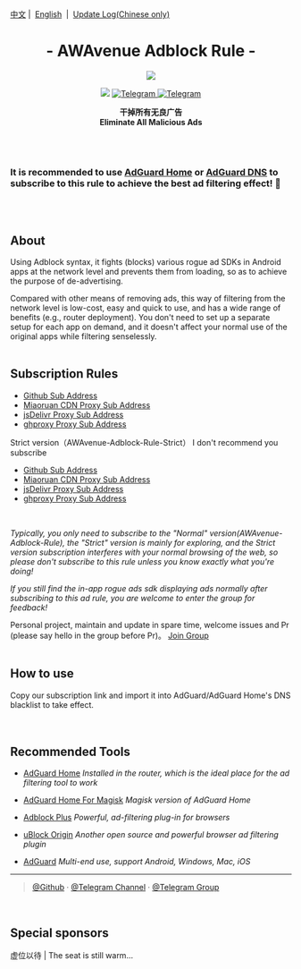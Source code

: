 <div align="left">
<a href="/README.md">中文</a>&nbsp;|&nbsp;
<a href="/README_en-US.md">English</a> &nbsp;|&nbsp;
<a href="/README_Update.md">Update Log(Chinese only)</a> 
</div>




<h1 align="center">- AWAvenue Adblock Rule -</h1>

<p align="center">
   <img src="https://cdn.jsdelivr.net/gh/TG-Twilight/AWAvenue-Adblock-Rule@main/AWAvenue-Adblock-Rule.png">
</p>
<p align="center">
 <img src="https://img.shields.io/github/stars/TG-Twilight/AWAvenue-Adblock-Rule?style=for-the-badge&colorA=FFEBEB&colorB=FFD9DC&logo=github&logoColor=black">
  <a href="https://t.me/AWAvenue">
    <img src="https://img.shields.io/badge/dynamic/json?style=for-the-badge&colorA=DAE9FC&colorB=056DE8&label=%E9%A2%91%E9%81%93&logo=telegram&query=%24.data.totalSubs&url=https%3A%2F%2Fapi.spencerwoo.com%2Fsubstats%2F%3Fsource%3Dtelegram%26queryKey%3DAWAvenue" alt="Telegram">
  </a>
  <a href="https://t.me/AWAvenueCheat">
    <img src="https://img.shields.io/badge/dynamic/json?style=for-the-badge&colorA=DAE9FC&colorB=056DE8&label=%E7%BE%A4%E8%81%8A&logo=telegram&query=%24.data.totalSubs&url=https%3A%2F%2Fapi.spencerwoo.com%2Fsubstats%2F%3Fsource%3Dtelegram%26queryKey%3DAWAvenueChat" alt="Telegram">
  </a>
</p>


<p align="center"><b>干掉所有无良广告<br>Eliminate All Malicious Ads</b></p>
<br />
<br />

### It is recommended to use [AdGuard Home](https://github.com/AdguardTeam/AdGuardHome) or [AdGuard DNS](https://adguard-dns.io/en/welcome.html) to subscribe to this rule to achieve the best ad filtering effect! 🐼

<br />
<br />

## About

Using Adblock syntax, it fights (blocks) various rogue ad SDKs in Android apps at the network level and prevents them from loading, so as to achieve the purpose of de-advertising.

Compared with other means of removing ads, this way of filtering from the network level is low-cost, easy and quick to use, and has a wide range of benefits (e.g., router deployment). You don't need to set up a separate setup for each app on demand, and it doesn't affect your normal use of the original apps while filtering senselessly.
<br />
<br />
## Subscription Rules
- [Github Sub Address](https://raw.githubusercontent.com/TG-Twilight/AWAvenue-Adblock-Rule/main/AWAvenue-Adblock-Rule.txt)
- [Miaoruan CDN Proxy Sub Address](https://jsd.onmicrosoft.cn/gh/TG-Twilight/AWAvenue-Adblock-Rule@main/AWAvenue-Adblock-Rule.txt)
- [jsDelivr Proxy Sub Address](https://cdn.jsdelivr.net/gh/TG-Twilight/AWAvenue-Adblock-Rule@main/AWAvenue-Adblock-Rule.txt)
- [ghproxy Proxy Sub Address](https://mirror.ghproxy.com/https://raw.githubusercontent.com/TG-Twilight/AWAvenue-Adblock-Rule/main/AWAvenue-Adblock-Rule.txt)


Strict version（AWAvenue-Adblock-Rule-Strict） I don't recommend you subscribe
- [Github Sub Address](https://raw.githubusercontent.com/TG-Twilight/AWAvenue-Adblock-Rule/main/AWAvenue-Adblock-Rule-Strict.txt)
- [Miaoruan CDN Proxy Sub Address](https://jsd.onmicrosoft.cn/gh/TG-Twilight/AWAvenue-Adblock-Rule@main/AWAvenue-Adblock-Rule-Strict.txt)
- [jsDelivr Proxy Sub Address](https://cdn.jsdelivr.net/gh/TG-Twilight/AWAvenue-Adblock-Rule@main/AWAvenue-Adblock-Rule.txt)
- [ghproxy Proxy Sub Address](https://mirror.ghproxy.com/https://raw.githubusercontent.com/TG-Twilight/AWAvenue-Adblock-Rule/main/AWAvenue-Adblock-Rule-Strict.txt)


 <br />
 
 *Typically, you only need to subscribe to the "Normal" version(AWAvenue-Adblock-Rule), the "Strict" version is mainly for exploring, and the Strict version subscription interferes with your normal browsing of the web, so please don't subscribe to this rule unless you know exactly what you're doing!*

 *If you still find the in-app rogue ads sdk displaying ads normally after subscribing to this ad rule, you are welcome to enter the group for feedback!*

Personal project, maintain and update in spare time, welcome issues and Pr (please say hello in the group before Pr)。   [Join Group](https://t.me/AWAvenueCheat)
<br />
<br />
## How to use
Copy our subscription link and import it into AdGuard/AdGuard Home's DNS blacklist to take effect.
<br />
<br />
<br />
## Recommended Tools
- [AdGuard Home](https://github.com/AdguardTeam/AdGuardHome)    *Installed in the router, which is the ideal place for the ad filtering tool to work*

- [AdGuard Home For Magisk](https://t.me/AWAvenue/622)   *Magisk version of AdGuard Home*

- [Adblock Plus](https://adblockplus.org/)    *Powerful, ad-filtering plug-in for browsers*

- [uBlock Origin](https://ublockorigin.com/)    *Another open source and powerful browser ad filtering plugin*

- [AdGuard](https://adguard.com/)    *Multi-end use, support Android, Windows, Mac, iOS*


---

> [@Github](https://github.com/TG-Twilight/AWAvenue-Adblock-Rule) · [@Telegram Channel](https://t.me/AWAvenue) · [@Telegram Group](https://t.me/AWAvenueCheat)

<br />

## Special sponsors

虚位以待 | The seat is still warm...
